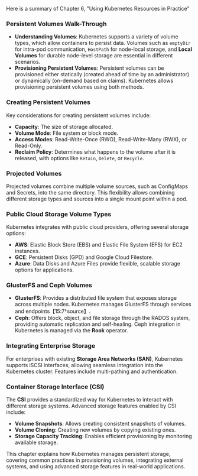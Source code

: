 Here is a summary of Chapter 6, "Using Kubernetes Resources in Practice"

### **Persistent Volumes Walk-Through**
- **Understanding Volumes**: Kubernetes supports a variety of volume types, which allow containers to persist data. Volumes such as `emptyDir` for intra-pod communication, `HostPath` for node-local storage, and **Local Volumes** for durable node-level storage are essential in different scenarios.
- **Provisioning Persistent Volumes**: Persistent volumes can be provisioned either statically (created ahead of time by an administrator) or dynamically (on-demand based on claims). Kubernetes allows provisioning persistent volumes using both methods.

### **Creating Persistent Volumes**
Key considerations for creating persistent volumes include:
- **Capacity**: The size of storage allocated.
- **Volume Mode**: File system or block mode.
- **Access Modes**: Read-Write-Once (RWO), Read-Write-Many (RWX), or Read-Only.
- **Reclaim Policy**: Determines what happens to the volume after it is released, with options like `Retain`, `Delete`, or `Recycle`.
  
### **Projected Volumes**
Projected volumes combine multiple volume sources, such as ConfigMaps and Secrets, into the same directory. This flexibility allows combining different storage types and sources into a single mount point within a pod.

### **Public Cloud Storage Volume Types**
Kubernetes integrates with public cloud providers, offering several storage options:
- **AWS**: Elastic Block Store (EBS) and Elastic File System (EFS) for EC2 instances.
- **GCE**: Persistent Disks (GPD) and Google Cloud Filestore.
- **Azure**: Data Disks and Azure Files provide flexible, scalable storage options for applications.

### **GlusterFS and Ceph Volumes**
- **GlusterFS**: Provides a distributed file system that exposes storage across multiple nodes. Kubernetes manages GlusterFS through services and endpoints【15:7†source】.
- **Ceph**: Offers block, object, and file storage through the RADOS system, providing automatic replication and self-healing. Ceph integration in Kubernetes is managed via the **Rook** operator.

### **Integrating Enterprise Storage**
For enterprises with existing **Storage Area Networks (SAN)**, Kubernetes supports iSCSI interfaces, allowing seamless integration into the Kubernetes cluster. Features include multi-pathing and authentication.

### **Container Storage Interface (CSI)**
The **CSI** provides a standardized way for Kubernetes to interact with different storage systems. Advanced storage features enabled by CSI include:
- **Volume Snapshots**: Allows creating consistent snapshots of volumes.
- **Volume Cloning**: Creating new volumes by copying existing ones.
- **Storage Capacity Tracking**: Enables efficient provisioning by monitoring available storage.

This chapter explains how Kubernetes manages persistent storage, covering common practices in provisioning volumes, integrating external systems, and using advanced storage features in real-world applications.